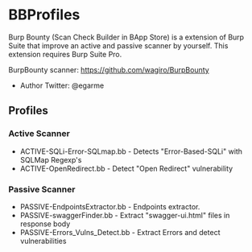 # BBProfiles
Burp Bounty (Scan Check Builder in BApp Store) is a extension of Burp Suite that improve an active and passive scanner by yourself. This extension requires Burp Suite Pro. 

BurpBounty scanner: https://github.com/wagiro/BurpBounty
* Author Twitter: @egarme

## Profiles
### Active Scanner
* ACTIVE-SQLi-Error-SQLmap.bb - Detects "Error-Based-SQLi" with SQLMap Regexp's 
* ACTIVE-OpenRedirect.bb - Detect "Open Redirect" vulnerability

### Passive Scanner
* PASSIVE-EndpointsExtractor.bb - Endpoints extractor.
* PASSIVE-swaggerFinder.bb - Extract "swagger-ui.html" files in response body  
* PASSIVE-Errors_Vulns_Detect.bb - Extract Errors and detect vulnerabilities
